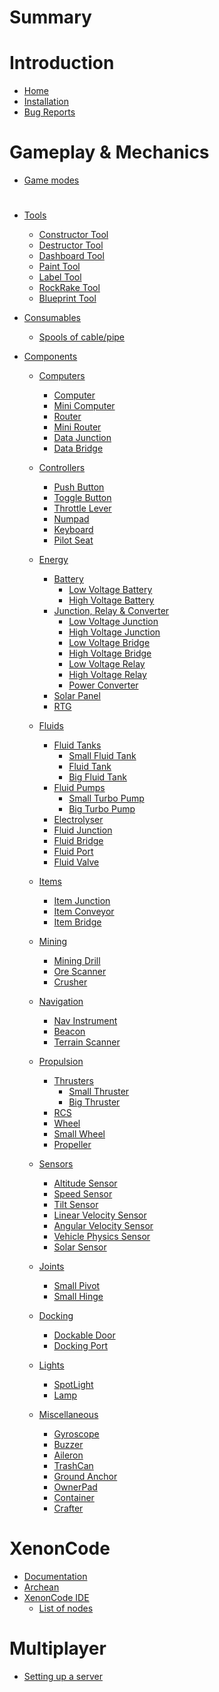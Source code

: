 # Summary
# Introduction
- [Home](homepage.md)
- [Installation](install.md)
- [Bug Reports](bugreports.md)
#
# 
# Gameplay & Mechanics
- [Game modes](gamemode.md)
#
#
- [Tools]()
	- [Constructor Tool](tools/ConstructorTool.md)
	- [Destructor Tool](tools/DestructorTool.md)
	- [Dashboard Tool](tools/DashboardTool.md)
	- [Paint Tool](tools/PaintTool.md)
	- [Label Tool](tools/LabelTool.md)
	- [RockRake Tool](tools/RockRakeTool.md)
	- [Blueprint Tool](tools/BlueprintTool.md)
  

- [Consumables]()
	- [Spools of cable/pipe](consumables/Spool.md)

- [Components]()
	- [Computers]()
		- [Computer](components/computers/Computer.md)
		- [Mini Computer](components/computers/MiniComputer.md)
		- [Router](components/computers/Router.md)
		- [Mini Router](components/computers/MiniRouter.md)
		- [Data Junction](components/computers/DataJunction.md)
		- [Data Bridge](components/computers/DataBridge.md)

	- [Controllers]()
		- [Push Button](components/controllers/PushButton.md)
		- [Toggle Button](components/controllers/ToggleButton.md)
		- [Throttle Lever](components/controllers/ThrottleLever.md)
		- [Numpad](components/controllers/Numpad.md)
		- [Keyboard](components/controllers/Keyboard.md)
		- [Pilot Seat](components/controllers/PilotSeat.md)

	- [Energy]()
		- [Battery]()
			- [Low Voltage Battery](components/energy/battery/LowVoltageBattery.md)
			- [High Voltage Battery](components/energy/battery/HighVoltageBattery.md)
		- [Junction, Relay & Converter]()
			- [Low Voltage Junction](components/energy/junctionRelayConverter/LowVoltageJunction.md)
			- [High Voltage Junction](components/energy/junctionRelayConverter/HighVoltageJunction.md)
			- [Low Voltage Bridge](components/energy/junctionRelayConverter/LowVoltageBridge.md)
			- [High Voltage Bridge](components/energy/junctionRelayConverter/HighVoltageBridge.md)
			- [Low Voltage Relay](components/energy/junctionRelayConverter/LowVoltageRelay.md)
			- [High Voltage Relay](components/energy/junctionRelayConverter/HighVoltageRelay.md)
			- [Power Converter](components/energy/junctionRelayConverter/PowerConverter.md)
		- [Solar Panel](components/energy/SolarPanel.md)
		- [RTG](components/energy/RTG.md)

	- [Fluids]()
		- [Fluid Tanks]()
			- [Small Fluid Tank](components/fluids/fluidTank/SmallFluidTank.md)
			- [Fluid Tank](components/fluids/fluidTank/FluidTank.md)
			- [Big Fluid Tank](components/fluids/fluidTank/BigFluidTank.md)
		- [Fluid Pumps]()
			- [Small Turbo Pump](components/fluids/fluidPump/SmallTurboPump.md)
			- [Big Turbo Pump](components/fluids/fluidPump/BigTurboPump.md)
		- [Electrolyser](components/fluids/Electrolyser.md)
		- [Fluid Junction](components/fluids/FluidJunction.md)
		- [Fluid Bridge](components/fluids/FluidBridge.md)
		- [Fluid Port](components/fluids/FluidPort.md)
		- [Fluid Valve](components/fluids/FluidValve.md)

	- [Items]()
		- [Item Junction](components/items/ItemJunction.md)
		- [Item Conveyor](components/items/ItemConveyor.md)
		- [Item Bridge](components/items/ItemBridge.md)
	
	- [Mining]()
		- [Mining Drill](components/mining/MiningDrill.md)
		- [Ore Scanner](components/mining/OreScanner.md)
		- [Crusher](components/mining/Crusher.md)

	- [Navigation]()
		- [Nav Instrument](components/navigation/NavInstrument.md)
		- [Beacon](components/navigation/Beacon.md)
		- [Terrain Scanner](components/navigation/TerrainScanner.md)

	- [Propulsion]()
		- [Thrusters]()
			- [Small Thruster](components/propulsion/thruster/SmallThruster.md)
			- [Big Thruster](components/propulsion/thruster/BigThruster.md)
		- [RCS](components/propulsion/RCS.md)
		- [Wheel](components/propulsion/Wheel.md)
		- [Small Wheel](components/propulsion/SmallWheel.md)
		- [Propeller](components/propulsion/Propeller.md)

	- [Sensors]()
		- [Altitude Sensor](components/sensors/AltitudeSensor.md)
		- [Speed Sensor](components/sensors/SpeedSensor.md)
		- [Tilt Sensor](components/sensors/TiltSensor.md)
		- [Linear Velocity Sensor](components/sensors/LinearVelocitySensor.md)
		- [Angular Velocity Sensor](components/sensors/AngularVelocitySensor.md)
		- [Vehicle Physics Sensor](components/sensors/VehiclePhysicsSensor.md)
		- [Solar Sensor](components/sensors/SolarSensor.md)

	- [Joints]()
		- [Small Pivot](components/joints/SmallPivot.md)
		- [Small Hinge](components/joints/SmallHinge.md)

	- [Docking]()
		- [Dockable Door](components/docking/DockableDoor.md)
		- [Docking Port](components/docking/DockingPort.md)
	
	- [Lights]()
		- [SpotLight](components/lights/SpotLight.md)
		- [Lamp](components/lights/Lamp.md)

	- [Miscellaneous]()
		- [Gyroscope](components/miscellaneous/Gyroscope.md)
		- [Buzzer](components/miscellaneous/Buzzer.md)
		- [Aileron](components/miscellaneous/Aileron.md)  
		- [TrashCan](components/miscellaneous/TrashCan.md)
		- [Ground Anchor](components/miscellaneous/GroundAnchor.md)
		- [OwnerPad](components/miscellaneous/OwnerPad.md)
		- [Container](components/miscellaneous/Container.md)
		- [Crafter](components/miscellaneous/Crafter.md)
#
#
# XenonCode
- [Documentation](xenoncode/documentation.md)
- [Archean](xenoncode/archean.md)
- [XenonCode IDE](xenoncode/ide.md)
	- [List of nodes](xenoncode/nodes.md)
<!-- - [XenonCode FAQ](xenoncode/faq.md) -->
<!-- - [Examples](xenoncode/examples.md) -->
#
#
# Multiplayer
- [Setting up a server](multiplayer/settingup.md)
#
#
